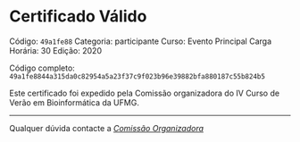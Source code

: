 # Certificado Válido

Código: `49a1fe88`
Categoria: participante
Curso: Evento Principal
Carga Horária: 30
Edição: 2020


Código completo: `49a1fe8844a315da0c82954a5a23f37c9f023b96e39882bfa880187c55b824b5`


Este certificado foi expedido pela Comissão organizadora do IV Curso de Verão em Bioinformática da UFMG.

----

Qualquer dúvida contacte a [_Comissão Organizadora_](<mailto:cursobioinfoufmg@gmail.com$subject=[Certificados]>)

